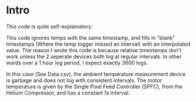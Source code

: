 # Intro

This code is quite self-explainatory.

This code ignores temps with the same timestamp, and fills in "blank" timestamps (Where the temp logger missed an interval) with an interpolated value. 
The reason I wrote this code is because relative timestamps don't work unless the 2 seperate devices both log at regular intervals.
In other words over a 1 hour log period, I expect exactly 3600 logs.

In this case (See Data.csv), the ambient temperature measurement device is garbage and does not log with consistent intervals. The motor temperature
is given by the Single Pixel Feed Controller (SPFC), from the Helium Compressor, and has a constant 1s interval.
